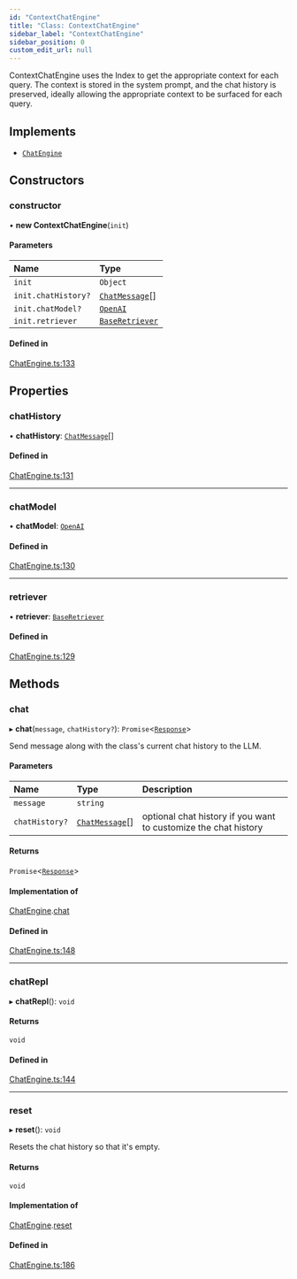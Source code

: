 ```yaml
---
id: "ContextChatEngine"
title: "Class: ContextChatEngine"
sidebar_label: "ContextChatEngine"
sidebar_position: 0
custom_edit_url: null
---
```


ContextChatEngine uses the Index to get the appropriate context for each query.
The context is stored in the system prompt, and the chat history is preserved,
ideally allowing the appropriate context to be surfaced for each query.

## Implements

- [`ChatEngine`](../interfaces/ChatEngine.md)

## Constructors

### constructor

• **new ContextChatEngine**(`init`)

#### Parameters

| Name | Type |
| :------ | :------ |
| `init` | `Object` |
| `init.chatHistory?` | [`ChatMessage`](../interfaces/ChatMessage.md)[] |
| `init.chatModel?` | [`OpenAI`](OpenAI.md) |
| `init.retriever` | [`BaseRetriever`](../interfaces/BaseRetriever.md) |

#### Defined in

[ChatEngine.ts:133](https://github.com/run-llama/LlamaIndexTS/blob/08c2d46/packages/core/src/ChatEngine.ts#L133)

## Properties

### chatHistory

• **chatHistory**: [`ChatMessage`](../interfaces/ChatMessage.md)[]

#### Defined in

[ChatEngine.ts:131](https://github.com/run-llama/LlamaIndexTS/blob/08c2d46/packages/core/src/ChatEngine.ts#L131)

___

### chatModel

• **chatModel**: [`OpenAI`](OpenAI.md)

#### Defined in

[ChatEngine.ts:130](https://github.com/run-llama/LlamaIndexTS/blob/08c2d46/packages/core/src/ChatEngine.ts#L130)

___

### retriever

• **retriever**: [`BaseRetriever`](../interfaces/BaseRetriever.md)

#### Defined in

[ChatEngine.ts:129](https://github.com/run-llama/LlamaIndexTS/blob/08c2d46/packages/core/src/ChatEngine.ts#L129)

## Methods

### chat

▸ **chat**(`message`, `chatHistory?`): `Promise`<[`Response`](Response.md)\>

Send message along with the class's current chat history to the LLM.

#### Parameters

| Name | Type | Description |
| :------ | :------ | :------ |
| `message` | `string` |  |
| `chatHistory?` | [`ChatMessage`](../interfaces/ChatMessage.md)[] | optional chat history if you want to customize the chat history |

#### Returns

`Promise`<[`Response`](Response.md)\>

#### Implementation of

[ChatEngine](../interfaces/ChatEngine.md).[chat](../interfaces/ChatEngine.md#chat)

#### Defined in

[ChatEngine.ts:148](https://github.com/run-llama/LlamaIndexTS/blob/08c2d46/packages/core/src/ChatEngine.ts#L148)

___

### chatRepl

▸ **chatRepl**(): `void`

#### Returns

`void`

#### Defined in

[ChatEngine.ts:144](https://github.com/run-llama/LlamaIndexTS/blob/08c2d46/packages/core/src/ChatEngine.ts#L144)

___

### reset

▸ **reset**(): `void`

Resets the chat history so that it's empty.

#### Returns

`void`

#### Implementation of

[ChatEngine](../interfaces/ChatEngine.md).[reset](../interfaces/ChatEngine.md#reset)

#### Defined in

[ChatEngine.ts:186](https://github.com/run-llama/LlamaIndexTS/blob/08c2d46/packages/core/src/ChatEngine.ts#L186)
